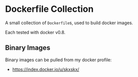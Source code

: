 Dockerfile Collection
=====================

A small collection of `Dockerfile`s, used to build docker images.

Each tested with docker v0.8.

Binary Images
-------------

Binary images can be pulled from my docker profile:

* https://index.docker.io/u/skxskx/


